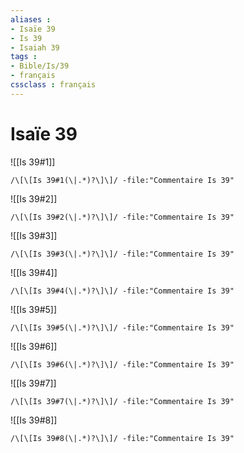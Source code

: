 ```yaml
---
aliases : 
- Isaïe 39
- Is 39
- Isaiah 39
tags : 
- Bible/Is/39
- français
cssclass : français
---
```


# Isaïe 39

![[Is 39#1]]

```query
/\[\[Is 39#1(\|.*)?\]\]/ -file:"Commentaire Is 39"
```

![[Is 39#2]]

```query
/\[\[Is 39#2(\|.*)?\]\]/ -file:"Commentaire Is 39"
```

![[Is 39#3]]

```query
/\[\[Is 39#3(\|.*)?\]\]/ -file:"Commentaire Is 39"
```

![[Is 39#4]]

```query
/\[\[Is 39#4(\|.*)?\]\]/ -file:"Commentaire Is 39"
```

![[Is 39#5]]

```query
/\[\[Is 39#5(\|.*)?\]\]/ -file:"Commentaire Is 39"
```

![[Is 39#6]]

```query
/\[\[Is 39#6(\|.*)?\]\]/ -file:"Commentaire Is 39"
```

![[Is 39#7]]

```query
/\[\[Is 39#7(\|.*)?\]\]/ -file:"Commentaire Is 39"
```

![[Is 39#8]]

```query
/\[\[Is 39#8(\|.*)?\]\]/ -file:"Commentaire Is 39"
```

